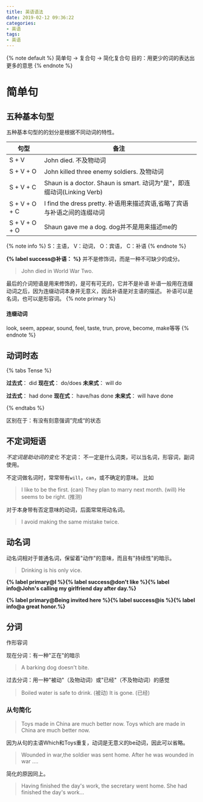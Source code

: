 ```yaml
---
title: 英语语法
date: 2019-02-12 09:36:22
categories:
- 英语
tags:
- 英语
---
```



{% note default %}
简单句 -> 复合句 -> 简化复合句
目的：用更少的词的表达出更多的意思
{% endnote %}

# 简单句
## 五种基本句型
五种基本句型的的划分是根据不同动词的特性。

|句型|备注|
|---|---|
|S + V|John died. 不及物动词|
|S + V + O|John killed three enemy soldiers. 及物动词|
|S + V + C|Shaun is a doctor. Shaun is smart.  动词为"是"，即连缀动词(Linking Verb)|
|S + V + O + C|I find the dress pretty.  补语用来描述宾语,省略了宾语与补语之间的连缀动词|
|S + V + O + O|Shaun gave me a dog.  dog并不是用来描述me的|

{% note info %}
S：主语， V：动词， O：宾语， C：补语
{% endnote %}

**{% label success@补语： %}** 并不是修饰词，而是一种不可缺少的成分。
> John died in World War Two.

最后的介词短语是用来修饰的，是可有可无的，它并不是补语
补语一般用在连缀动词之后，因为连缀动词本身并无意义，因此补语是对主语的描述。
补语可以是名词，也可以是形容词。
{% note primary %}
#### 连缀动词
look, seem, appear, sound, feel, taste, trun, prove, become, make等等
{% endnote %}

## 动词时态

{% tabs Tense %}
<!-- tab 简单式-->

**过去式**： did
**现在式**： do/does
**未来式**： will do

<!-- endtab -->

<!-- tab 完成式-->

**过去式**： had done
**现在式**： have/has done 
**未来式**： will have done

<!-- endtab -->
{% endtabs %}

区别在于：有没有刻意强调”完成“的状态

## 不定词短语
*不定词是助动词的变化*
不定词： 不一定是什么词类，可以当名词，形容词，副词使用。

不定词做名词时，常常带有`will`，`can`，或不确定的意味。
比如
> I like to be the first. (can)
> They plan to marry next month. (will)
> He seems to be right. (推测)

对于本身带有否定意味的动词，后面常常用动名词。
>I avoid making the same mistake twice.

## 动名词
动名词相对于普通名词，保留着"动作"的意味，而且有"持续性"的暗示。
> Drinking is his only vice.

**{% label primary@I %}{% label success@don't like  %}{% label info@John's calling my girlfriend day after day.%}**

**{% label primary@Being invited here %}{% label success@is %}{% label info@a great honor.%}**


## 分词
作形容词

现在分词：有一种"正在"的暗示
> A barking dog doesn't bite.

过去分词：用一种"被动"（及物动词）或"已经"（不及物动词）的感觉
>Boiled water is safe to drink.  (被动)
> It is gone.  (已经)

### 从句简化
> Toys made in China are much better now.
> Toys which are made in China are much better now.

因为从句的主语Which和Toys重复，动词是无意义的be动词，因此可以省略。

>Wounded in war,the soldier was sent home.
>After he was wounded in war ....

简化的原因同上。

> Having finished the day's work, the secretary went home.
> She had finished the day's work...
